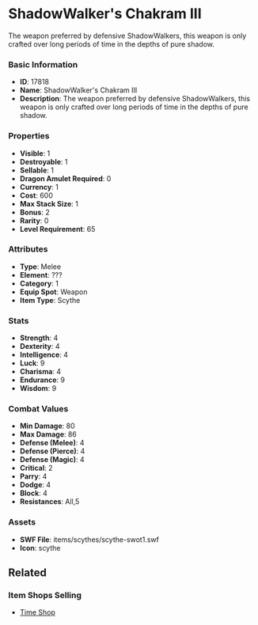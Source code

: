 # ShadowWalker's Chakram III

The weapon preferred by defensive ShadowWalkers, this weapon is only crafted over long periods of time in the depths of pure shadow.

### Basic Information

- **ID**: 17818
- **Name**: ShadowWalker&#039;s Chakram III
- **Description**: The weapon preferred by defensive ShadowWalkers, this weapon is only crafted over long periods of time in the depths of pure shadow.

### Properties

- **Visible**: 1
- **Destroyable**: 1
- **Sellable**: 1
- **Dragon Amulet Required**: 0
- **Currency**: 1
- **Cost**: 600
- **Max Stack Size**: 1
- **Bonus**: 2
- **Rarity**: 0
- **Level Requirement**: 65

### Attributes

- **Type**: Melee
- **Element**: ???
- **Category**: 1
- **Equip Spot**: Weapon
- **Item Type**: Scythe

### Stats

- **Strength**: 4
- **Dexterity**: 4
- **Intelligence**: 4
- **Luck**: 9
- **Charisma**: 4
- **Endurance**: 9
- **Wisdom**: 9

### Combat Values

- **Min Damage**: 80
- **Max Damage**: 86
- **Defense (Melee)**: 4
- **Defense (Pierce)**: 4
- **Defense (Magic)**: 4
- **Critical**: 2
- **Parry**: 4
- **Dodge**: 4
- **Block**: 4
- **Resistances**: All,5

### Assets

- **SWF File**: items/scythes/scythe-swot1.swf
- **Icon**: scythe

## Related

### Item Shops Selling

- [Time Shop](../item-shops/580-time-shop.md)

